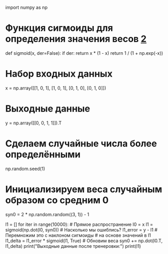 import numpy as np

# Функция сигмоиды для определения значения весов [2](https://itproger.com/news/neyroset-prosto-o-slozhnom-sozdanie-neyronnoy-seti-na-python)
def sigmoid(x, der=False):
    if der:
        return x * (1 - x)
    return 1 / (1 + np.exp(-x))

# Набор входных данных
x = np.array([[1, 0, 1], [1, 0, 1], [0, 1, 0], [0, 1, 0]])

# Выходные данные
y = np.array([[0, 0, 1, 1]]).T

# Сделаем случайные числа более определёнными
np.random.seed(1)

# Инициализируем веса случайным образом со средним 0
syn0 = 2 * np.random.random((3, 1)) - 1

l1 = []
for iter in range(10000):
    # Прямое распространение
    l0 = x
    l1 = sigmoid(np.dot(l0, syn0))
    # Насколько мы ошиблись?
    l1_error = y - l1
    # Перемножим это с наклоном сигмоиды
    # на основе значений в l1
    l1_delta = l1_error * sigmoid(l1, True)
    # Обновим веса
    syn0 += np.dot(l0.T, l1_delta)
print("Выходные данные после тренеровки:")
print(l1)
